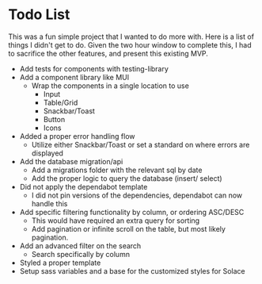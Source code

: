 # Todo List

This was a fun simple project that I wanted to do more with. Here is a list of things I didn't get to do. Given the two hour window to complete this, I had to
sacrifice the other features, and present this existing MVP.

- Add tests for components with testing-library
- Add a component library like MUI
  - Wrap the components in a single location to use
    - Input
    - Table/Grid
    - Snackbar/Toast
    - Button
    - Icons
- Added a proper error handling flow
  - Utilize either Snackbar/Toast or set a standard on where errors are displayed
- Add the database migration/api
  - Add a migrations folder with the relevant sql by date
  - Add the proper logic to query the database (insert/ select)
- Did not apply the dependabot template
  - I did not pin versions of the dependencies, dependabot can now handle this
- Add specific filtering functionality by column, or ordering ASC/DESC
  - This would have required an extra query for sorting
  - Add pagination or infinite scroll on the table, but most likely pagination.
- Add an advanced filter on the search
  - Search specifically by column
- Styled a proper template
- Setup sass variables and a base for the customized styles for Solace
